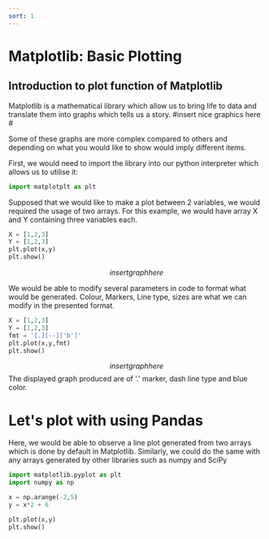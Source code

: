 ```yaml
---
sort: 1
---
```


# Matplotlib: Basic Plotting
## Introduction to plot function of Matplotlib

Matplotlib is a mathematical library which allow us to bring life to data and translate them into graphs which tells us a story.
#insert nice graphics here #

Some of these graphs are more complex compared to others and depending on what you would like to show would imply different items.


First, we would need to import the library into our python interpreter which allows us to utilise it:

```python
import matplotplt as plt
```
Supposed that we would like to make a plot between 2 variables, we would required the usage of two arrays. For this example, we would have array X and Y containing three variables each. 
```python
X = [1,2,3]
Y = [1,2,3]
plt.plot(x,y)
plt.show()
```
$$insert graph here $$


We would be able to modify several parameters in code to format what would be generated. 
Colour, Markers, Line type, sizes are what we can modify in the presented format.
```python
X = [1,2,3]
Y = [1,2,3]
fmt = '[.][--]['b']'
plt.plot(x,y,fmt)
plt.show()
```
$$insert graph here $$
The displayed graph produced are of '.' marker, dash line type and blue color. 

# Let's plot with using Pandas
Here, we would be able to observe a line plot generated from two arrays which is done by default in Matplotlib. Similarly, we could do the same with any arrays generated by other libraries such as numpy and SciPy

```python
import matplotlib.pyplot as plt
import numpy as np

x = np.arange(-2,5)
y = x*2 + 6

plt.plot(x,y)
plt.show()
